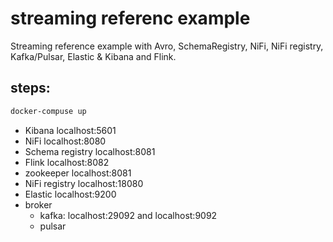 # streaming referenc example

Streaming reference example with Avro, SchemaRegistry, NiFi, NiFi registry, Kafka/Pulsar, Elastic & Kibana and Flink.

## steps:

```bash
docker-compuse up
```

- Kibana localhost:5601
- NiFi localhost:8080
- Schema registry localhost:8081
- Flink localhost:8082
- zookeeper localhost:8081
- NiFi registry localhost:18080
- Elastic localhost:9200
- broker
    - kafka: localhost:29092 and localhost:9092
    - pulsar